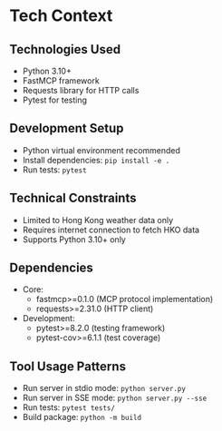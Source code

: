 # Tech Context

## Technologies Used
- Python 3.10+
- FastMCP framework
- Requests library for HTTP calls
- Pytest for testing

## Development Setup
- Python virtual environment recommended
- Install dependencies: `pip install -e .`
- Run tests: `pytest`

## Technical Constraints
- Limited to Hong Kong weather data only
- Requires internet connection to fetch HKO data
- Supports Python 3.10+ only

## Dependencies
- Core:
  - fastmcp>=0.1.0 (MCP protocol implementation)
  - requests>=2.31.0 (HTTP client)
- Development:
  - pytest>=8.2.0 (testing framework)
  - pytest-cov>=6.1.1 (test coverage)

## Tool Usage Patterns
- Run server in stdio mode: `python server.py`
- Run server in SSE mode: `python server.py --sse`
- Run tests: `pytest tests/`
- Build package: `python -m build`
